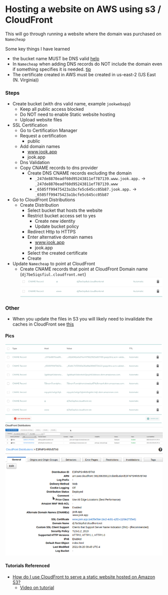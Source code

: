 # Hosting a website on AWS using s3 / CloudFront

This will go through running a website where the domain was purchased on `Namecheap`

Some key things I have learned

- the bucket name MUST be DNS
  valid [help](https://docs.rightscale.com/faq/clouds/aws/What_are_valid_S3_bucket_names.html#:~:text=In%20order%20to%20conform%20with,not%20end%20with%20a%20dash)
- In `Namecheap` when adding DNS records do NOT include the domain even if something specifies it is
  needed. [tip](https://www.namecheap.com/support/knowledgebase/article.aspx/317/2237/how-do-i-add-txtspfdkimdmarc-records-for-my-domain/)
- The certificate created in AWS must be created in us-east-2 (US East (N. Virginia))

### Steps

- Create bucket (with dns valid name, example `jookwebapp`)
    - Keep all public access blocked
    - Do NOT need to enable Static website hosting
    - Upload website files
- SSL Certification
    - Go to Certification Manager
    - Request a certification
        - public
    - Add domain names
        - www.jook.app
        - jook.app
    - Dns Validation
    - Copy CNAME records to dns provider
        - Create DNS CNAME records excluding the domain
            - `_247de8870eadf60d95243811ef787139.www.jook.app.` -> `_247de8870eadf60d95243811ef787139.www`
            - `_6505ff99475423a1bcfe5c645cc05b87.jook.app.` -> `_6505ff99475423a1bcfe5c645cc05b87`
- Go to CloudFront Distributions
    - Create Distribution
        - Select bucket that hosts the website
        - Restrict bucket access set to yes
            - Create new identity
            - Update bucket policy
        - Redirect Http to HTTPS
        - Enter alternative domain names
            - www.jook.app
            - jook.app
        - Select the created certificate
        - Create
- Update `Namecheap` to point at CloudFront
    - Create CNAME records that point at CloudFront Domain name (`dj7be5iqsfiul.cloudfront.net`)
      ![point at CF](./imgs/cname-namecheap-point-at-cloudfront.png)

### Other

- When you update the files in S3 you will likely need to invalidate the caches in CloudFront
  see [this](https://docs.aws.amazon.com/AmazonCloudFront/latest/DeveloperGuide/Invalidation.html)

#### Pics

![dns records](./imgs/namecheap-dns-record.png)
![cf distribution overview](./imgs/cf-distribution-overview.png)
![cf general](./imgs/cf-general.png)

#### Tutorials Referenced

- [How do I use CloudFront to serve a static website hosted on Amazon S3?](https://aws.amazon.com/premiumsupport/knowledge-center/cloudfront-serve-static-website/)
    - [Video on tutorial](https://www.youtube.com/watch?v=DiIaoIcoKNY&t=139s)
